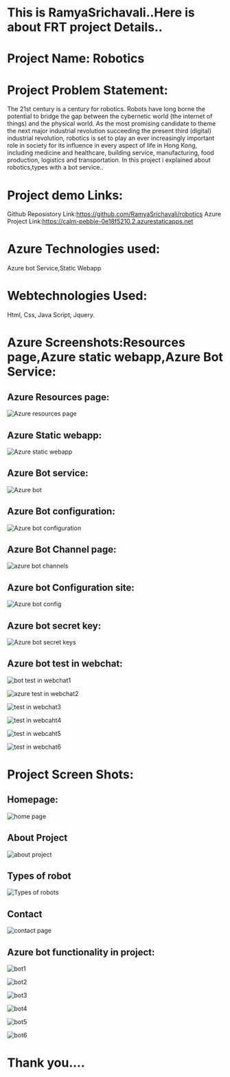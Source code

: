 # This is RamyaSrichavali..Here is about FRT project Details..

# Project Name: Robotics

# Project Problem Statement: 
The 21st century is a century for robotics. Robots have long borne the potential to bridge the gap between the cybernetic world (the internet of things) and the physical world. As the most promising candidate to theme the next major industrial revolution succeeding the present third (digital) industrial revolution, robotics is set to play an ever increasingly important role in society for its influence in every aspect of life in Hong Kong, including medicine and healthcare, building service, manufacturing, food production, logistics and transportation. In this project i explained about robotics,types with a bot service..

# Project demo Links:
  Github Reposistory Link:https://github.com/RamyaSrichavali/robotics
  Azure Project Link:https://calm-pebble-0e18f5210.2.azurestaticapps.net

# Azure Technologies used:
Azure bot Service,Static Webapp

# Webtechnologies Used:
Html,
Css,
Java Script,
Jquery.

# Azure Screenshots:Resources page,Azure static webapp,Azure Bot Service:

## Azure Resources page:
![Azure resources page](https://user-images.githubusercontent.com/116336340/209708641-dac0c220-9e48-4a8a-b080-fc177bbcbe78.png)

## Azure Static webapp:

![Azure static webapp](https://user-images.githubusercontent.com/116336340/209708667-463c5ff1-a353-4c7f-8be0-105600c73866.png)

## Azure Bot service:

![Azure bot](https://user-images.githubusercontent.com/116336340/209708707-a699ca41-b2c2-47dd-9eea-03eba35cc258.png)

## Azure Bot configuration:

![Azure bot configuration](https://user-images.githubusercontent.com/116336340/209708745-57e73dac-eca6-4737-a29b-4b79e36fd3c2.png)


## Azure Bot Channel page:

![azure bot channels](https://user-images.githubusercontent.com/116336340/209708791-7735de35-dcd5-41d4-9acf-afec89c77e0b.png)

## Azure bot Configuration site:

![Azure bot config](https://user-images.githubusercontent.com/116336340/209708833-e756a2c6-5330-4e47-9127-d28caa960a8e.png)


## Azure bot secret key:
![Azure bot secret keys](https://user-images.githubusercontent.com/116336340/209708874-9629fd52-97ca-42aa-bf26-2765c082afe1.png)

## Azure bot test in webchat:

![bot test in webchat1](https://user-images.githubusercontent.com/116336340/209708907-90663fd1-6bde-4549-a677-83f038c84938.png)

![azure test in webchat2](https://user-images.githubusercontent.com/116336340/209708916-5a3e1330-4a45-40b1-9e86-e03a1e51265d.png)

![test in webchat3](https://user-images.githubusercontent.com/116336340/209708925-03dc271e-0224-41b9-8de4-80a553df9513.png)

![test in webcaht4](https://user-images.githubusercontent.com/116336340/209708967-6bff0f86-64b1-4157-ae89-ff91e1cc208b.png)

![test in webcaht5](https://user-images.githubusercontent.com/116336340/209708981-ce0a95d8-78a2-4e26-8431-d1f32f7b37a5.png)

![test in webchat6](https://user-images.githubusercontent.com/116336340/209709000-32565dc0-0997-4ac4-88dc-e4b73fe59505.png)

# Project Screen Shots:

## Homepage:
![home page](https://user-images.githubusercontent.com/116336340/209709633-55482fbc-2803-4c55-96f7-152ad3e7fb87.png)

## About Project
![about project](https://user-images.githubusercontent.com/116336340/209709664-445c3469-35dc-4d63-82d5-1251418583c9.png)


## Types of robot
![Types of robots](https://user-images.githubusercontent.com/116336340/209709705-95431fd4-e92c-43c1-8000-83eb1da4adf1.png)

## Contact 
![contact page](https://user-images.githubusercontent.com/116336340/209709754-7c592864-ab13-4adb-8f9d-e4ec30b6d5b5.png)

## Azure bot functionality in project:
![bot1](https://user-images.githubusercontent.com/116336340/209709763-add79c4a-fd25-47e5-9de4-c86f4c3bc144.png)

![bot2](https://user-images.githubusercontent.com/116336340/209709772-c360e610-39b3-49be-9ec4-b3308e21b8b9.png)

![bot3](https://user-images.githubusercontent.com/116336340/209709815-beb1fb42-9230-4bdf-a4b8-8c3f1e44c8c5.png)

![bot4](https://user-images.githubusercontent.com/116336340/209709845-bf423db3-aefb-48e4-919a-41d2db4dc13e.png)

![bot5](https://user-images.githubusercontent.com/116336340/209709859-61655a31-5236-43f7-adbc-6775e9844693.png)

![bot6](https://user-images.githubusercontent.com/116336340/209709895-ef5cf295-06b1-4829-af99-3f29563b10f2.png)

# Thank you....






